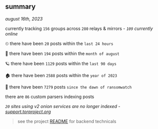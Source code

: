 
## summary
_august 16th, 2023_

currently tracking `156` groups across `280` relays & mirrors - _`109` currently online_

⏲ there have been `20` posts within the `last 24 hours`

🦈 there have been `194` posts within the `month of august`

🪐 there have been `1129` posts within the `last 90 days`

🏚 there have been `2588` posts within the `year of 2023`

🦕 there have been `7279` posts `since the dawn of ransomwatch`

there are `86` custom parsers indexing posts

_`20` sites using v2 onion services are no longer indexed - [support.torproject.org](https://support.torproject.org/onionservices/v2-deprecation/)_

> see the project [README](https://github.com/joshhighet/ransomwatch#ransomwatch--) for backend technicals
